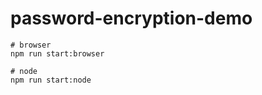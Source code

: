 # password-encryption-demo

``` shell
# browser
npm run start:browser

# node
npm run start:node
```
